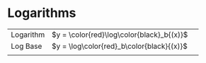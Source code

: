 # Logarithms

|  |  |  |
|---|---|---|
| Logarithm | $y = \color{red}\log\color{black}_b{(x)}$ |  |
| Log Base | $y = \log\color{red}_b\color{black}{(x)}$ |  |
|  |  |  |
